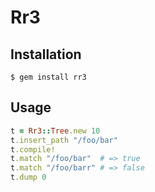 # Rr3

## Installation

```
$ gem install rr3
```

## Usage

```ruby
t = Rr3::Tree.new 10
t.insert_path "/foo/bar"
t.compile!
t.match "/foo/bar"  # => true
t.match "/foo/barr" # => false
t.dump 0
```